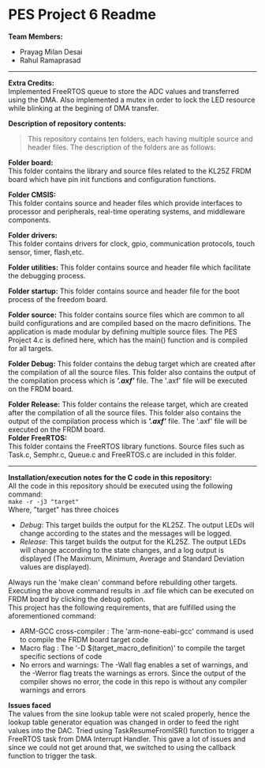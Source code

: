 # PES Project 6 Readme


**Team Members:** 
- Prayag Milan Desai
- Rahul Ramaprasad 


---
**Extra Credits:**  
Implemented FreeRTOS queue to store the ADC values and transferred using the DMA. Also implemented a mutex in order to lock the LED resource while blinking at the begining of DMA transfer.  

**Description of repository contents:**  
>This repository contains ten folders, each having multiple source and header files. The description of the folders are as follows:  

**Folder board:**  
This folder contains the library and source files related to the KL25Z FRDM board which have pin init functions and configuration functions. 

**Folder CMSIS:**  
This folder contains source and header files which provide interfaces to processor and peripherals, real-time operating systems, and middleware components.

**Folder drivers:**  
This folder contains drivers for clock, gpio, communication protocols, touch sensor, timer, flash,etc.

**Folder utilities:** 
This folder contains source and header file which facilitate the debugging process.

**Folder startup:**
This folder contains source and header file for the boot process of the freedom board.

**Folder source:** 
This folder contains source files which are common to all build configurations and are compiled based on the macro definitions. The application is made
modular by defining multiple source files. The PES Project 4.c is defined here, which has the main() function and  is compiled 
for all targets.

**Folder Debug:**
This folder contains the debug target which are created after the compilation of all the source files. This folder also contains the output of the compilation process which is ***'.axf'*** file. The '.axf' file will be executed on the FRDM board.

**Folder Release:**
This folder contains the release target, which are created after the compilation of all the source files. This folder also contains the output of the compilation process which is ***'.axf'*** file. The '.axf' file will be executed on the FRDM board.  
**Folder FreeRTOS:**  
This folder contains the FreeRTOS library functions. Source files such as Task.c, Semphr.c, Queue.c and FreeRTOS.c are included in this folder.


---

**Installation/execution notes for the C code in this repository:**  
All the code in this repository should be executed using the following command:  
`make -r -j3 "target"`  
Where, "target" has three choices
- *Debug*: This target builds the output for the KL25Z. The output LEDs will change according to the states and the messages will be logged.   
- *Release*: This target builds the output for the KL25Z. The output LEDs will change according to the state changes, and a log output is displayed (The Maximum, Minimum, Average and Standard Deviation values are displayed).  

   

Always run the 'make clean' command before rebuilding other targets.  
Executing the above command results in .axf file which can be executed on FRDM board by clicking the debug option.  
This project has the following requirements, that are fulfilled using the aforementioned command:  
- ARM-GCC cross-compiler : The 'arm-none-eabi-gcc' command is used to compile the FRDM board target code
- Macro flag : The '-D $(target_macro_definition)' to compile the target specific sections of code 
- No errors and warnings: The -Wall flag enables a set of warnings, and the -Werror flag treats the warnings as errors. Since the output of the compiler shows no error, the code in this repo is without any compiler warnings and errors  


**Issues faced**  
The values from the sine lookup table were not scaled properly, hence the lookup table generator equation was changed in order to feed the right values into the DAC. Tried using TaskResumeFromISR() function to trigger a FreeRTOS task from DMA Interrupt Handler. This gave a lot of issues and since we could not get around that, we switched to using the callback function to trigger the task.  





